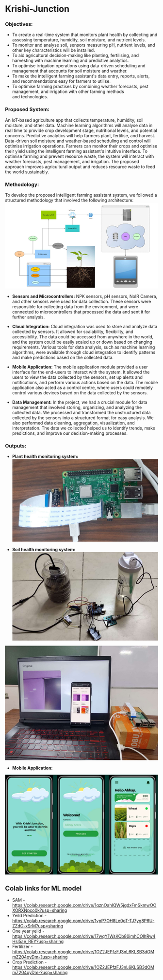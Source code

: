 # Krishi-Junction

### Objectives:
- To create a real-time system that monitors plant health by collecting and assessing temperature, humidity, soil moisture, and nutrient levels.
- To monitor and analyse soil, sensors measuring pH, nutrient levels, and other key characteristics will be installed.
-  To aid agricultural decision-making like planting, fertilising, and harvesting with machine learning and predictive analytics.
-  To optimise irrigation operations using data-driven scheduling and management that accounts for soil moisture and weather.
- To make the intelligent farming assistant's data entry, reports, alerts, and recommendations easy for farmers to utilise.
- To optimise farming practises by combining weather forecasts, pest management, and irrigation with other farming methods and technologies.

### Proposed System:
An IoT-based agriculture app that collects temperature, humidity, soil moisture, and other data. Machine learning algorithms will analyse data in real time to provide crop development stage, nutritional levels, and potential concerns. Predictive analytics will help farmers plant, fertilise, and harvest. Data-driven soil moisture and weather-based scheduling and control will optimise irrigation operations. Farmers can monitor their crops and optimise their yield using the intelligent farming assistant's intuitive interface. To optimise farming and prevent resource waste, the system will interact with weather forecasts, pest management, and irrigation. The proposed approach improves agricultural output and reduces resource waste to feed the world sustainably.

### Methodology:
To develop the proposed intelligent farming assistant system, we followed a structured methodology that involved the following architecture:
![architecture](https://raw.githubusercontent.com/shivam-akhouri/solvingforindiaregional/master/architecture.png)

- **Sensors and Microcontrollers:** NPK sensors, pH sensors, NoIR Camera, and other sensors were used for data collection. These sensors were responsible for collecting data from the environment, and were connected to microcontrollers that processed the data and sent it for further analysis. 

- **Cloud Integration:** Cloud integration was used to store and analyze data collected by sensors. It allowed for scalability, flexibility, and accessibility. The data could be accessed from anywhere in the world, and the system could be easily scaled up or down based on changing requirements. Various tools for data analysis, such as machine learning algorithms, were available through cloud integration to identify patterns and make predictions based on the collected data.

- **Mobile Application:** The mobile application module provided a user interface for the end-users to interact with the system. It allowed the users to view the data collected by the sensors, set up alerts and notifications, and perform various actions based on the data. The mobile application also acted as a control centre, where users could remotely control various devices based on the data collected by the sensors.

- **Data Management:** In the project, we had a crucial module for data management that involved storing, organizing, and analyzing the collected data. We processed and transformed the unstructured data collected by the sensors into a structured format for easy analysis. We also performed data cleaning, aggregation, visualization, and interpretation. The data we collected helped us to identify trends, make predictions, and improve our decision-making processes.

### Outputs:
- **Plant health monitoring system:**
![plant](https://raw.githubusercontent.com/shivam-akhouri/solvingforindiaregional/master/planthealth.png)

- **Soil health monitoring system:**
![soil](https://raw.githubusercontent.com/shivam-akhouri/solvingforindiaregional/master/soilhealth.png)

![iot](https://raw.githubusercontent.com/shivam-akhouri/solvingforindiaregional/master/iot.png)

- **Mobile Application:**

![app](https://raw.githubusercontent.com/shivam-akhouri/solvingforindiaregional/master/appss.png)

## Colab links for ML model

- SAM - https://colab.research.google.com/drive/1qznOahIQW5jgdxFmSkmwOOXORXNpco0k?usp=sharing
- Yeild Prediction - https://colab.research.google.com/drive/1vpP7OH8Le0oT-TJ7yg8P6U-ZZdO-xSrM?usp=sharing
- One year yeild - https://colab.research.google.com/drive/17wqY1WsKCb80jmhCOlhRw4Hsl5ae_REY?usp=sharing
- Fertilizer - https://colab.research.google.com/drive/1OZ2JEPfzFJ3nL6KLSB3dOMmZ204oyDm-?usp=sharing
- Crop Prediction - https://colab.research.google.com/drive/1OZ2JEPfzFJ3nL6KLSB3dOMmZ204oyDm-?usp=sharing
